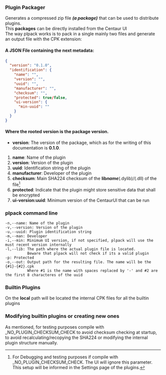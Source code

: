 ### Plugin Packager

Generates a compressed zip file ***(a package)*** that can be used to distribute plugins.<br>
This **packages** can be directly installed from the Centaur UI<br>
The way plpack works is to pack in a single mainly two files and generate an output file with the CPK extension:

#### A JSON File containing the next metadata:

```json
{
  "version": "0.1.0",
  "identification": {
    "name": "",
    "version": "",
    "uuid": "",
    "manufacturer": "",
    "checksum": "",
    "protected": true/false,
    "ui-version": {
      "min-uuid": ""
    }
  }
}
```

#### Where the rooted version is the package version.

* **version**: The version of the package, which as for the writing of this documentation is **0.1.0**.

1. **name**: Name of the plugin
2. **version**: Version of the plugin
3. **uuid**: Identification string of the plugin
4. **manufacturer**: Developer of the plugin
5. **checksum**: Main SHA224 checksum of the **lib*****name***(.dylib)/(.dll) of the file[^1]
6. **protected**: Indicate that the plugin might store sensitive data that shall be encrypted
7. **ui-version:uuid**: Minimum version of the CentaurUI that can be run

[^1]: For Debugging and testing purposes if compile with _NO_PLUGIN_CHECKSUM_CHECK. The UI will ignore this parameter.
This setup will be informed in the Settings page of the plugins.

### plpack command line

```
-n,--name: Name of the plugin
-v,--version: Version of the plugin
-u,--uuid: Plugin identification string
-m,--man: Developer
-i,--min: Minimum UI version, if not specified, plpack will use the must recent version internally
-l,--lib: The path where the actual plugin file is located. 
          Beware that plpack will not check if its a valid plugin
-p: Protected
-o,--out: Output path for the resulting file. The name will be the {#1}-{#2}.cpk
          Where #1 is the name with spaces replaced by '-' and #2 are the first 8 characteres of the uuid
```

### Builtin Plugins

On the **local** path will be located the internal CPK files for all the builtin plugins

### Modifying builtin plugins or creating new ones

As mentioned, for testing purposes compile with _NO_PLUGIN_CHECKSUM_CHECK to avoid checksum checking
at startup, to avoid recalculating/recopying the SHA224 or modifying the internal plugin structure manually.

